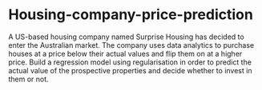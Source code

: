 # Housing-company-price-prediction
A US-based housing company named Surprise Housing has decided to enter the Australian market. 
The company uses data analytics to purchase houses at a price below their actual values and flip them on at a higher price. 
Build a regression model using regularisation in order to predict the actual value of the prospective properties and decide whether to invest in them or not.
